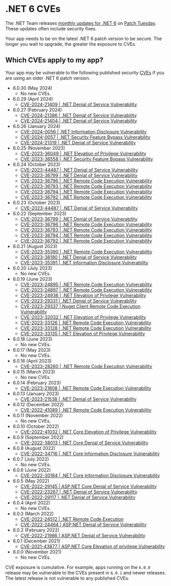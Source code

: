# .NET 6 CVEs

The .NET Team releases [monthly updates for .NET 6](https://github.com/dotnet/announcements/labels/.NET%206.0) on [Patch Tuesday](https://en.wikipedia.org/wiki/Patch_Tuesday). These updates often include security fixes.

Your app needs to be on the latest .NET 6 patch version to be secure. The longer you wait to upgrade, the greater the exposure to CVEs.

## Which CVEs apply to my app?

Your app may be vulnerable to the following published security [CVEs](https://www.cve.org/) if you are using an older .NET 6 patch version.

- 6.0.30 (May 2024)
  - No new CVEs.
- 6.0.29 (April 2024)
  - [CVE-2024-21409 | .NET Denial of Service Vulnerability](https://github.com/dotnet/announcements/issues/xxx)
- 6.0.27 (February 2024)
  - [CVE-2024-21386 | .NET Denial of Service Vulnerability](https://github.com/dotnet/announcements/issues/295)
  - [CVE-2024-21404 | .NET Denial of Service Vulnerability](https://github.com/dotnet/announcements/issues/296)
- 6.0.26 (January 2024)
  - [CVE-2024-0056 | .NET Information Disclosure Vulnerability](https://github.com/dotnet/announcements/issues/292)
  - [CVE-2024-0057 | .NET Security Feature Bypass Vulnerability](https://github.com/dotnet/announcements/issues/291)
  - [CVE-2024-21319 | .NET Denial of Service Vulnerability](https://github.com/dotnet/announcements/issues/290)
- 6.0.25 (November 2023)
  - [CVE-2023-36049 | .NET Elevation of Privilege Vulnerability](https://github.com/dotnet/announcements/issues/287)
  - [CVE-2023-36558 | .NET Security Feature Bypass Vulnerability](https://github.com/dotnet/announcements/issues/288)
- 6.0.24 (October 2023)
  - [CVE-2023-44487 | .NET Denial of Service Vulnerability](https://github.com/dotnet/announcements/issues/277)
  - [CVE-2023-36799 | .NET Denial of Service Vulnerability](https://github.com/dotnet/announcements/issues/275)
  - [CVE-2023-36796 | .NET Remote Code Execution Vulnerability](https://github.com/dotnet/announcements/issues/274)
  - [CVE-2023-36793 | .NET Remote Code Execution Vulnerability](https://github.com/dotnet/announcements/issues/273)
  - [CVE-2023-36794 | .NET Remote Code Execution Vulnerability](https://github.com/dotnet/announcements/issues/272)
  - [CVE-2023-36792 | .NET Remote Code Execution Vulnerability](https://github.com/dotnet/announcements/issues/271)
- 6.0.23 (October 2023)
  - [CVE-2023-44487 | .NET Denial of Service Vulnerability](https://github.com/dotnet/announcements/issues/277)
- 6.0.22 (September 2023)
  - [CVE-2023-36799 | .NET Denial of Service Vulnerability](https://github.com/dotnet/announcements/issues/275)
  - [CVE-2023-36796 | .NET Remote Code Execution Vulnerability](https://github.com/dotnet/announcements/issues/274)
  - [CVE-2023-36793 | .NET Remote Code Execution Vulnerability](https://github.com/dotnet/announcements/issues/273)
  - [CVE-2023-36794 | .NET Remote Code Execution Vulnerability](https://github.com/dotnet/announcements/issues/272)
  - [CVE-2023-36792 | .NET Remote Code Execution Vulnerability](https://github.com/dotnet/announcements/issues/271)
- 6.0.21 (August 2023)
  - [CVE-2023-35390 | .NET Remote Code Execution Vulnerability](https://github.com/dotnet/announcements/issues/266)
  - [CVE-2023-38180 | .NET Denial of Service Vulnerability](https://github.com/dotnet/announcements/issues/269)
  - [CVE-2023-35391 | .NET Information Disclosure Vulnerability](https://github.com/dotnet/announcements/issues/267)
- 6.0.20 (July 2023)
  - No new CVEs.
- 6.0.19 (June 2023)
  - [CVE-2023-24895 | .NET Remote Code Execution Vulnerability](https://github.com/dotnet/announcements/issues/261)
  - [CVE-2023-24897 | .NET Remote Code Execution Vulnerability](https://github.com/dotnet/announcements/issues/260)
  - [CVE-2023-24936 | .NET Elevation of Privilege Vulnerability](https://github.com/dotnet/announcements/issues/259)
  - [CVE-2023-29331 | .NET Denial of Service Vulnerability](https://github.com/dotnet/announcements/issues/257)
  - [CVE-2023-29337 | Nuget Client Remote Code Execution Vulnerability](https://github.com/dotnet/announcements/issues/256)
  - [CVE-2023-32032 | .NET Elevation of Privilege Vulnerability](https://github.com/dotnet/announcements/issues/255)
  - [CVE-2023-33126 | .NET Remote Code Execution Vulnerability](https://github.com/dotnet/announcements/issues/254)
  - [CVE-2023-33128 | .NET Remote Code Execution Vulnerability](https://github.com/dotnet/announcements/issues/253)
  - [CVE-2023-33135 | .NET Elevation of Privilege Vulnerability](https://github.com/dotnet/announcements/issues/252)
- 6.0.18 (June 2023)
  - No new CVEs.
- 6.0.17 (May 2023)
  - No new CVEs.
- 6.0.16 (April 2023)
  - [CVE-2023-28260 | .NET Remote Code Execution Vulnerability](https://github.com/dotnet/announcements/issues/250)
- 6.0.15 (March 2023)
  - No new CVEs.
- 6.0.14 (February 2023)
  - [CVE-2023-21808 | .NET Remote Code Execution Vulnerability](https://github.com/dotnet/announcements/issues/247)
- 6.0.13 (January 2023)
  - [CVE-2023-21538 | .NET Denial of Service Vulnerability](https://github.com/dotnet/announcements/issues/244)
- 6.0.12 (December 2022)
  - [CVE-2022-41089 | .NET Remote Code Execution Vulnerability](https://github.com/dotnet/announcements/issues/242)
- 6.0.11 (November 2022)
  - No new CVEs.
- 6.0.10 (October 2022)
  - [CVE-2022-41032 | .NET Core Elevation of Privilege Vulnerability](https://github.com/dotnet/announcements/issues/236)
- 6.0.9 (September 2022)
  - [CVE-2022-38013 | .NET Core Denial of Service Vulnerability](https://github.com/dotnet/announcements/issues/234) 
- 6.0.8 (August 2022)
  - [CVE-2022-34716 | .NET Core Information Disclosure Vulnerability](https://github.com/dotnet/announcements/issues/232)
- 6.0.7 (July 2022)
  - No new CVEs.
- 6.0.6 (June 2022)
  - [CVE-2022-30184 | .NET Core Information Disclosure Vulnerability](https://github.com/dotnet/announcements/issues/225)
- 6.0.5 (May 2022)
  - [CVE-2022-29145 | ASP.NET Core Denial of Service Vulnerability](https://github.com/dotnet/announcements/issues/222)
  - [CVE-2022-23267 | .NET Denial of Service Vulnerability](https://github.com/dotnet/announcements/issues/221)
  - [CVE-2022-29117 | .NET Denial of Service Vulnerability](https://github.com/dotnet/announcements/issues/220)
- 6.0.4 (April 2022)
  - No new CVEs.
- 6.0.3 (March 2022)
  - [CVE-2022-24512 | .NET Remote Code Execution](https://github.com/dotnet/announcements/issues/213)
  - [CVE-2022-24464 | ASP.NET Denial of Service Vulnerability](https://github.com/dotnet/announcements/issues/212)
- 6.0.2 (February 2022)
  - [CVE-2022-21986 | ASP.NET Denial of Service Vulnerability](https://github.com/dotnet/announcements/issues/207)
- 6.0.1 (December 2021)
  - [CVE-2021-43877 | ASP.NET Core Elevation of privilege Vulnerability](https://github.com/dotnet/announcements/issues/206)
- 6.0.0 (November 2021)
  - No new CVEs.

CVE exposure is cumulative. For example, apps running on the `6.0.0` release may be vulnerable to the CVEs present in `6.0.1` and newer releases. The latest release is not vulnerable to any published CVEs.

